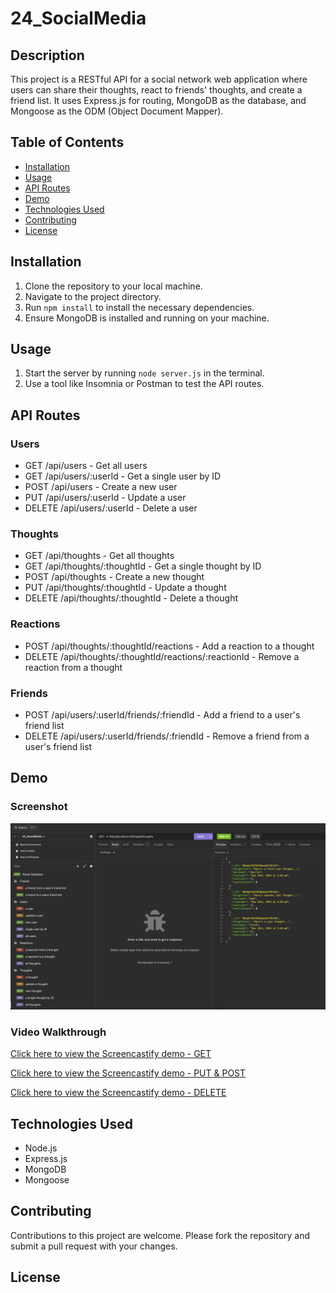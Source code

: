 # 24_SocialMedia

## Description

This project is a RESTful API for a social network web application where users can share their thoughts, react to friends' thoughts, and create a friend list. It uses Express.js for routing, MongoDB as the database, and Mongoose as the ODM (Object Document Mapper).

## Table of Contents

- [Installation](#installation)
- [Usage](#usage)
- [API Routes](#api-routes)
- [Demo](#demo)
- [Technologies Used](#technologies-used)
- [Contributing](#contributing)
- [License](#license)

## Installation

1. Clone the repository to your local machine.
2. Navigate to the project directory.
3. Run `npm install` to install the necessary dependencies.
4. Ensure MongoDB is installed and running on your machine.

## Usage

1. Start the server by running `node server.js` in the terminal.
2. Use a tool like Insomnia or Postman to test the API routes.

## API Routes

### Users
- GET /api/users - Get all users
- GET /api/users/:userId - Get a single user by ID
- POST /api/users - Create a new user
- PUT /api/users/:userId - Update a user
- DELETE /api/users/:userId - Delete a user

### Thoughts
- GET /api/thoughts - Get all thoughts
- GET /api/thoughts/:thoughtId - Get a single thought by ID
- POST /api/thoughts - Create a new thought
- PUT /api/thoughts/:thoughtId - Update a thought
- DELETE /api/thoughts/:thoughtId - Delete a thought

### Reactions
- POST /api/thoughts/:thoughtId/reactions - Add a reaction to a thought
- DELETE /api/thoughts/:thoughtId/reactions/:reactionId - Remove a reaction from a thought

### Friends
- POST /api/users/:userId/friends/:friendId - Add a friend to a user's friend list
- DELETE /api/users/:userId/friends/:friendId - Remove a friend from a user's friend list

## Demo

### Screenshot
![Insomnia Screenshot](Insomnia_18.png)

### Video Walkthrough
[Click here to view the Screencastify demo - GET](https://app.screencastify.com/v3/watch/JXgxh99y8zr6qIDC57dV)

[Click here to view the Screencastify demo - PUT & POST](https://app.screencastify.com/v2/manage/videos/KalsHj64muad4wLOZRGs)

[Click here to view the Screencastify demo - DELETE](https://app.screencastify.com/v3/watch/t98tHi49PZvvKGlB8C1D)



## Technologies Used

- Node.js
- Express.js
- MongoDB
- Mongoose

## Contributing

Contributions to this project are welcome. Please fork the repository and submit a pull request with your changes.

## License


